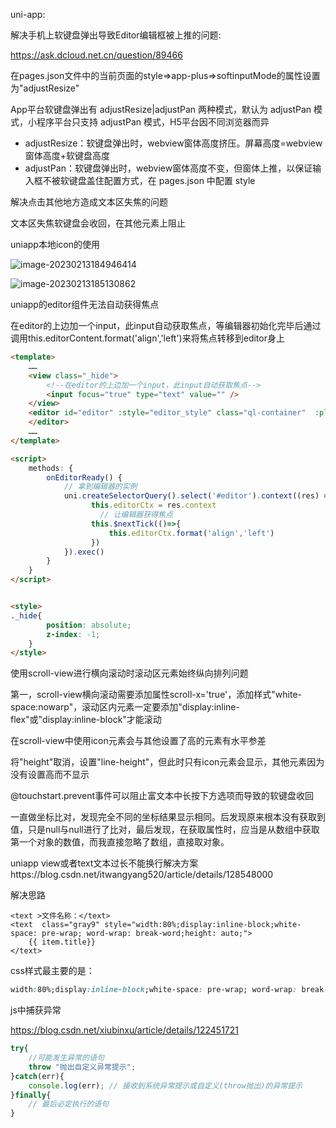 uni-app:

解决手机上软键盘弹出导致Editor编辑框被上推的问题:

https://ask.dcloud.net.cn/question/89466

在pages.json文件中的当前页面的style=>app-plus=>softinputMode的属性设置为"adjustResize"

App平台软键盘弹出有 adjustResize|adjustPan 两种模式，默认为 adjustPan 模式，小程序平台只支持 adjustPan 模式，H5平台因不同浏览器而异

- adjustResize：软键盘弹出时，webview窗体高度挤压。屏幕高度=webview窗体高度+软键盘高度
- adjustPan：软键盘弹出时，webview窗体高度不变，但窗体上推，以保证输入框不被软键盘盖住配置方式，在 pages.json 中配置 style



解决点击其他地方造成文本区失焦的问题

文本区失焦软键盘会收回，在其他元素上阻止



uniapp本地icon的使用

![image-20230213184946414](../../MDimages/2023-2-12_images/image-20230213184946414.png)

![image-20230213185130862](../../MDimages/2023-2-12_images/image-20230213185130862.png)



uniapp的editor组件无法自动获得焦点

在editor的上边加一个input，此input自动获取焦点，等编辑器初始化完毕后通过调用this.editorContent.format('align','left')来将焦点转移到editor身上

```html
<template>
    ……
    <view class="_hide">
        <!--在editor的上边加一个input，此input自动获取焦点-->
        <input focus="true" type="text" value="" />  
    </view>
    <editor id="editor" :style="editor_style" class="ql-container"  :placeholder="placeholder" @ready="onEditorReady" @focus="focus">			
    </editor>
    ……
</template>

<script>
	methods: {
		onEditorReady() {
            // 拿到编辑器的实例
            uni.createSelectorQuery().select('#editor').context((res) => {
				  this.editorCtx = res.context
                	// 让编辑器获得焦点
				  this.$nextTick(()=>{
					  this.editorCtx.format('align','left')
				  })
			}).exec()
        }
    }
</script>


<style>
._hide{
		position: absolute;
		z-index: -1;
	}
</style>

```



使用scroll-view进行横向滚动时滚动区元素始终纵向排列问题

第一，scroll-view横向滚动需要添加属性scroll-x='true'，添加样式"white-space:nowarp"，滚动区内元素一定要添加"display:inline-flex"或"display:inline-block"才能滚动



在scroll-view中使用icon元素会与其他设置了高的元素有水平参差

将"height"取消，设置"line-height"，但此时只有icon元素会显示，其他元素因为没有设置高而不显示



@touchstart.prevent事件可以阻止富文本中长按下方选项而导致的软键盘收回



一直做坐标比对，发现完全不同的坐标结果显示相同。后发现原来根本没有获取到值，只是null与null进行了比对，最后发现，在获取属性时，应当是从数组中获取第一个对象的数值，而我直接忽略了数组，直接取对象。



uniapp view或者text文本过长不能换行解决方案https://blog.csdn.net/itwangyang520/article/details/128548000

解决思路

```vue
<text >文件名称：</text>
<text  class="gray9" style="width:80%;display:inline-block;white-space: pre-wrap; word-wrap: break-word;height: auto;">
	{{ item.title}}
</text>
```

css样式最主要的是：

```css
width:80%;display:inline-block;white-space: pre-wrap; word-wrap: break-word;height: auto;
```



js中捕获异常

https://blog.csdn.net/xiubinxu/article/details/122451721

```js
try{
    //可能发生异常的语句
    throw "抛出自定义异常提示";
}catch(err){
    console.log(err); // 接收到系统异常提示或自定义(throw抛出)的异常提示
}finally{
    // 最后必定执行的语句
}
```



